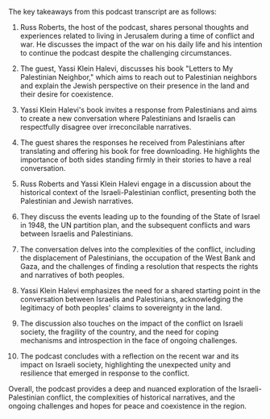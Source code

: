 The key takeaways from this podcast transcript are as follows:

1. Russ Roberts, the host of the podcast, shares personal thoughts and experiences related to living in Jerusalem during a time of conflict and war. He discusses the impact of the war on his daily life and his intention to continue the podcast despite the challenging circumstances.

2. The guest, Yassi Klein Halevi, discusses his book "Letters to My Palestinian Neighbor," which aims to reach out to Palestinian neighbors and explain the Jewish perspective on their presence in the land and their desire for coexistence.

3. Yassi Klein Halevi's book invites a response from Palestinians and aims to create a new conversation where Palestinians and Israelis can respectfully disagree over irreconcilable narratives.

4. The guest shares the responses he received from Palestinians after translating and offering his book for free downloading. He highlights the importance of both sides standing firmly in their stories to have a real conversation.

5. Russ Roberts and Yassi Klein Halevi engage in a discussion about the historical context of the Israeli-Palestinian conflict, presenting both the Palestinian and Jewish narratives.

6. They discuss the events leading up to the founding of the State of Israel in 1948, the UN partition plan, and the subsequent conflicts and wars between Israelis and Palestinians.

7. The conversation delves into the complexities of the conflict, including the displacement of Palestinians, the occupation of the West Bank and Gaza, and the challenges of finding a resolution that respects the rights and narratives of both peoples.

8. Yassi Klein Halevi emphasizes the need for a shared starting point in the conversation between Israelis and Palestinians, acknowledging the legitimacy of both peoples' claims to sovereignty in the land.

9. The discussion also touches on the impact of the conflict on Israeli society, the fragility of the country, and the need for coping mechanisms and introspection in the face of ongoing challenges.

10. The podcast concludes with a reflection on the recent war and its impact on Israeli society, highlighting the unexpected unity and resilience that emerged in response to the conflict.

Overall, the podcast provides a deep and nuanced exploration of the Israeli-Palestinian conflict, the complexities of historical narratives, and the ongoing challenges and hopes for peace and coexistence in the region.